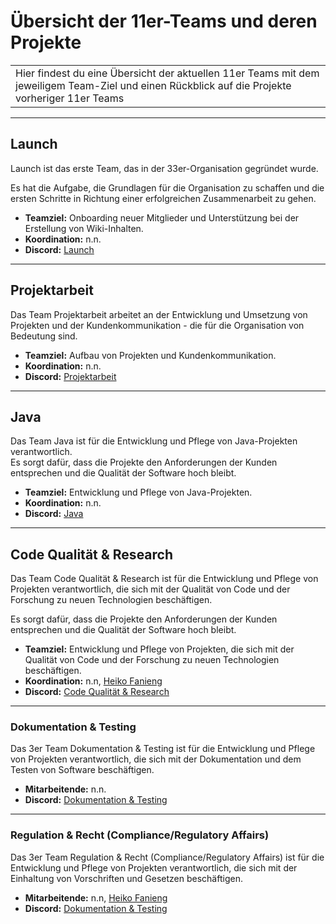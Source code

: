 # Übersicht der 11er-Teams und deren Projekte

| |
| :--- |
| Hier findest du eine Übersicht der aktuellen 11er Teams mit dem jeweiligem Team-Ziel und einen Rückblick auf die Projekte vorheriger 11er Teams |

---

## Launch

Launch ist das erste Team, das in der 33er-Organisation gegründet wurde.

Es hat die Aufgabe, die Grundlagen für die Organisation zu schaffen und die ersten Schritte in Richtung einer erfolgreichen Zusammenarbeit zu gehen.

- **Teamziel:** Onboarding neuer Mitglieder und Unterstützung bei der Erstellung von Wiki-Inhalten.
- **Koordination:** n.n.
- **Discord:** [Launch](https://discord.com/channels/1299292608744390707/1336295583350259762)

---

## Projektarbeit

Das Team Projektarbeit arbeitet an der Entwicklung und Umsetzung von Projekten und der Kundenkommunikation - die für die Organisation von Bedeutung sind.

- **Teamziel:** Aufbau von Projekten und Kundenkommunikation.
- **Koordination:** n.n.
- **Discord:** [Projektarbeit](https://discord.com/channels/1299292608744390707/1330880049708269600)

---

## Java

Das Team Java ist für die Entwicklung und Pflege von Java-Projekten verantwortlich.  
Es sorgt dafür, dass die Projekte den Anforderungen der Kunden entsprechen und die Qualität der Software hoch bleibt.

- **Teamziel:** Entwicklung und Pflege von Java-Projekten.
- **Koordination:** n.n.
- **Discord:** [Java](https://discord.com/channels/1299292608744390707/1330882785539260447)

---

## Code Qualität & Research

Das Team Code Qualität & Research ist für die Entwicklung und Pflege von Projekten verantwortlich, die sich mit der Qualität von Code und der Forschung zu neuen Technologien beschäftigen.

Es sorgt dafür, dass die Projekte den Anforderungen der Kunden entsprechen und die Qualität der Software hoch bleibt.

- **Teamziel:** Entwicklung und Pflege von Projekten, die sich mit der Qualität von Code und der Forschung zu neuen Technologien beschäftigen.
- **Koordination:** n.n, [Heiko Fanieng](https://github.com/hfanieng)
- **Discord:** [Code Qualität & Research](https://discord.com/channels/1299292608744390707/1330882785539260447)

---

### Dokumentation & Testing

Das 3er Team Dokumentation & Testing ist für die Entwicklung und Pflege von Projekten verantwortlich, die sich mit der Dokumentation und dem Testen von Software beschäftigen.

- **Mitarbeitende:** n.n.
- **Discord:** [Dokumentation & Testing](https://discord.com/channels/1299292608744390707/1364905809972035605)

---

### Regulation & Recht (Compliance/Regulatory Affairs)

Das 3er Team Regulation & Recht (Compliance/Regulatory Affairs) ist für die Entwicklung und Pflege von Projekten verantwortlich, die sich mit der Einhaltung von Vorschriften und Gesetzen beschäftigen.

- **Mitarbeitende:** n.n, [Heiko Fanieng](https://github.com/hfanieng)
- **Discord:** [Dokumentation & Testing](https://discord.com/channels/1299292608744390707/1364905809972035605)
